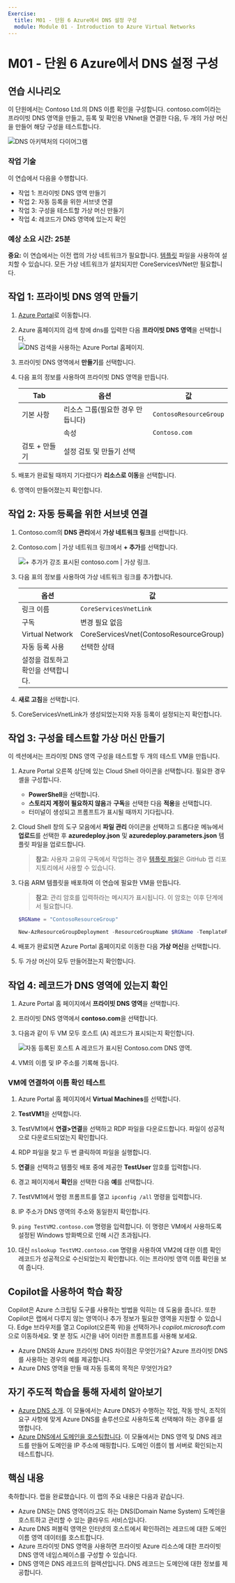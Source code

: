 ```yaml
---
Exercise:
  title: M01 - 단원 6 Azure에서 DNS 설정 구성
  module: Module 01 - Introduction to Azure Virtual Networks
---
```


# M01 - 단원 6 Azure에서 DNS 설정 구성

## 연습 시나리오

이 단원에서는 Contoso Ltd.의 DNS 이름 확인을 구성합니다. contoso.com이라는 프라이빗 DNS 영역을 만들고, 등록 및 확인용 VNnet을 연결한 다음, 두 개의 가상 머신을 만들어 해당 구성을 테스트합니다.

![DNS 아키텍처의 다이어그램](../media/6-exercise-configure-domain-name-servers-configuration-azure.png)

### 작업 기술
이 연습에서 다음을 수행합니다.

+ 작업 1: 프라이빗 DNS 영역 만들기
+ 작업 2: 자동 등록을 위한 서브넷 연결
+ 작업 3: 구성을 테스트할 가상 머신 만들기
+ 작업 4: 레코드가 DNS 영역에 있는지 확인

### 예상 소요 시간: 25분

**중요:** 이 연습에서는 이전 랩의 가상 네트워크가 필요합니다. [템플릿](https://github.com/MicrosoftLearning/AZ-700-Designing-and-Implementing-Microsoft-Azure-Networking-Solutions/tree/master/Allfiles/Exercises/M01/template.json) 파일을 사용하여 설치할 수 있습니다. 모든 가상 네트워크가 설치되지만 CoreServicesVNet만 필요합니다. 

## 작업 1: 프라이빗 DNS 영역 만들기

1. [Azure Portal](https://portal.azure.com/)로 이동합니다.

1. Azure 홈페이지의 검색 창에 dns를 입력한 다음 **프라이빗 DNS 영역**을 선택합니다.  
   ![DNS 검색을 사용하는 Azure Portal 홈페이지.](../media/create-private-dns-zone.png)

1. 프라이빗 DNS 영역에서 **만들기**를 선택합니다.

1. 다음 표의 정보를 사용하여 프라이빗 DNS 영역을 만듭니다.

    | **Tab**         | **옵션**                             | **값**            |
    | --------------- | -------------------------------------- | -------------------- |
    | 기본 사항          | 리소스 그룹(필요한 경우 만듭니다) | `ContosoResourceGroup` |
    |                 | 속성                                   | `Contoso.com`          |
    | 검토 + 만들기 | 설정 검토 및 만들기 선택 |                      |

1. 배포가 완료될 때까지 기다렸다가 **리소스로 이동**을 선택합니다.

1. 영역이 만들어졌는지 확인합니다.

## 작업 2: 자동 등록을 위한 서브넷 연결

1. Contoso.com의 **DNS 관리**에서 **가상 네트워크 링크**를 선택합니다.

1. Contoso.com \| 가상 네트워크 링크에서 **+ 추가**를 선택합니다.

    ![+ 추가가 강조 표시된 contoso.com \| 가상 링크.](../media/add-network-link-dns.png)

1. 다음 표의 정보를 사용하여 가상 네트워크 링크를 추가합니다.

    | **옵션**                          | **값**                               |
    | ----------------------------------- | --------------------------------------- |
    | 링크 이름                           | `CoreServicesVnetLink`                   |
    | 구독                        | 변경 필요 없음                     |
    | Virtual Network                     | CoreServicesVnet(ContosoResourceGroup) |
    | 자동 등록 사용            | 선택한 상태                                |
    | 설정을 검토하고 확인을 선택합니다. |                                         |

1. **새로 고침**을 선택합니다.

1. CoreServicesVnetLink가 생성되었는지와 자동 등록이 설정되는지 확인합니다.

## 작업 3: 구성을 테스트할 가상 머신 만들기

이 섹션에서는 프라이빗 DNS 영역 구성을 테스트할 두 개의 테스트 VM을 만듭니다.

1. Azure Portal 오른쪽 상단에 있는 Cloud Shell 아이콘을 선택합니다. 필요한 경우 셸을 구성합니다.  
    + **PowerShell**을 선택합니다.
    + **스토리지 계정이 필요하지 않음**과 **구독**을 선택한 다음 **적용**을 선택합니다.
    + 터미널이 생성되고 프롬프트가 표시될 때까지 기다립니다. 

1. Cloud Shell 창의 도구 모음에서 **파일 관리** 아이콘을 선택하고 드롭다운 메뉴에서 **업로드**를 선택한 후 **azuredeploy.json** 및 **azuredeploy.parameters.json** 템플릿 파일을 업로드합니다.

   >**참고:** 사용자 고유의 구독에서 작업하는 경우 [템플릿 파일](https://github.com/MicrosoftLearning/AZ-700-Designing-and-Implementing-Microsoft-Azure-Networking-Solutions/tree/master/Allfiles/Exercises)은 GitHub 랩 리포지토리에서 사용할 수 있습니다.
   
1. 다음 ARM 템플릿을 배포하여 이 연습에 필요한 VM을 만듭니다.

   >**참고**: 관리 암호를 입력하라는 메시지가 표시됩니다. 이 암호는 이후 단계에서 필요합니다. 

   ```powershell
   $RGName = "ContosoResourceGroup"
   
   New-AzResourceGroupDeployment -ResourceGroupName $RGName -TemplateFile azuredeploy.json -TemplateParameterFile azuredeploy.parameters.json
   ```
  
1. 배포가 완료되면 Azure Portal 홈페이지로 이동한 다음 **가상 머신**을 선택합니다.

1. 두 가상 머신이 모두 만들어졌는지 확인합니다.

## 작업 4: 레코드가 DNS 영역에 있는지 확인

1. Azure Portal 홈 페이지에서 **프라이빗 DNS 영역**을 선택합니다.

1. 프라이빗 DNS 영역에서 **contoso.com**을 선택합니다.

1. 다음과 같이 두 VM 모두 호스트 (A) 레코드가 표시되는지 확인합니다.

    ![자동 등록된 호스트 A 레코드가 표시된 Contoso.com DNS 영역.](../media/contoso_com-dns-zone.png)

1. VM의 이름 및 IP 주소를 기록해 둡니다.

### VM에 연결하여 이름 확인 테스트

1. Azure Portal 홈 페이지에서 **Virtual Machines**를 선택합니다.

1. **TestVM1**을 선택합니다.

1. TestVM1에서 **연결&gt;연결**을 선택하고 RDP 파일을 다운로드합니다. 파일이 성공적으로 다운로드되었는지 확인합니다.

1. RDP 파일을 찾고 두 번 클릭하여 파일을 실행합니다.

1. **연결**을 선택하고 템플릿 배포 중에 제공한 **TestUser** 암호를 입력합니다.

1. 경고 페이지에서 **확인**을 선택한 다음 **예**를 선택합니다.

1. TestVM1에서 명령 프롬프트를 열고 `ipconfig /all` 명령을 입력합니다.

1. IP 주소가 DNS 영역의 주소와 동일한지 확인합니다.

1. `ping TestVM2.contoso.com` 명령을 입력합니다. 이 명령은 VM에서 사용하도록 설정된 Windows 방화벽으로 인해 시간 초과됩니다.

1. 대신 `nslookup TestVM2.contoso.com` 명령을 사용하여 VM2에 대한 이름 확인 레코드가 성공적으로 수신되었는지 확인합니다. 이는 프라이빗 영역 이름 확인을 보여 줍니다. 

## Copilot을 사용하여 학습 확장

Copilot은 Azure 스크립팅 도구를 사용하는 방법을 익히는 데 도움을 줍니다. 또한 Copilot은 랩에서 다루지 않는 영역이나 추가 정보가 필요한 영역을 지원할 수 있습니다. Edge 브라우저를 열고 Copilot(오른쪽 위)을 선택하거나 *copilot.microsoft.com*으로 이동하세요. 몇 분 정도 시간을 내어 이러한 프롬프트를 사용해 보세요.
+ Azure DNS와 Azure 프라이빗 DNS 차이점은 무엇인가요? Azure 프라이빗 DNS를 사용하는 경우의 예를 제공합니다.
+ Azure DNS 영역을 만들 때 자동 등록의 목적은 무엇인가요?

## 자기 주도적 학습을 통해 자세히 알아보기

+ [Azure DNS 소개](https://learn.microsoft.com/training/modules/intro-to-azure-dns/). 이 모듈에서는 Azure DNS가 수행하는 작업, 작동 방식, 조직의 요구 사항에 맞게 Azure DNS를 솔루션으로 사용하도록 선택해야 하는 경우를 설명합니다.
+ [Azure DNS에서 도메인을 호스팅합니다](https://learn.microsoft.com/training/modules/host-domain-azure-dns/). 이 모듈에서는 DNS 영역 및 DNS 레코드를 만들어 도메인을 IP 주소에 매핑합니다. 도메인 이름이 웹 서버로 확인되는지 테스트합니다.

## 핵심 내용

축하합니다. 랩을 완료했습니다. 이 랩의 주요 내용은 다음과 같습니다. 

+ Azure DNS는 DNS 영역이라고도 하는 DNS(Domain Name System) 도메인을 호스트하고 관리할 수 있는 클라우드 서비스입니다. 
+ Azure DNS 퍼블릭 영역은 인터넷의 호스트에서 확인하려는 레코드에 대한 도메인 이름 영역 데이터를 호스트합니다.
+ Azure 프라이빗 DNS 영역을 사용하면 프라이빗 Azure 리소스에 대한 프라이빗 DNS 영역 네임스페이스를 구성할 수 있습니다.
+ DNS 영역은 DNS 레코드의 컬렉션입니다. DNS 레코드는 도메인에 대한 정보를 제공합니다.
